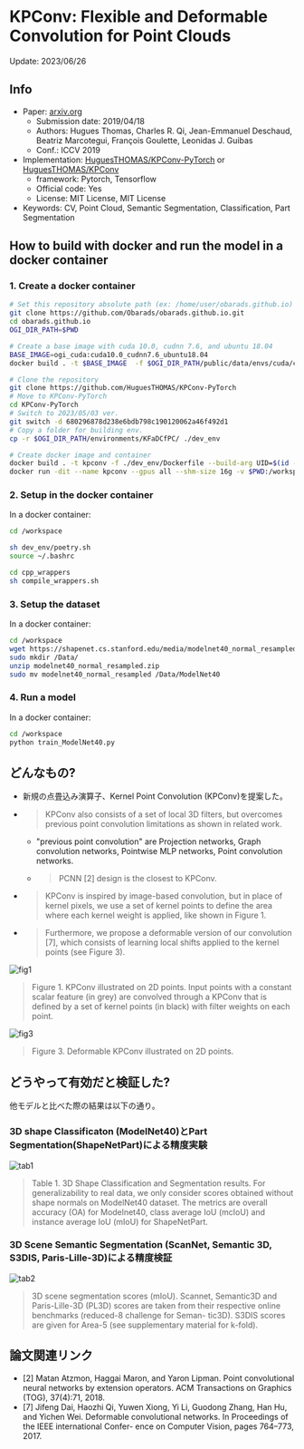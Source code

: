 # KPConv: Flexible and Deformable Convolution for Point Clouds

Update: 2023/06/26

## Info
- Paper: [arxiv.org](https://arxiv.org/abs/1904.08889)
  - Submission date: 2019/04/18
  - Authors: Hugues Thomas, Charles R. Qi, Jean-Emmanuel Deschaud, Beatriz Marcotegui, François Goulette, Leonidas J. Guibas
  - Conf.: ICCV 2019
- Implementation: [HuguesTHOMAS/KPConv-PyTorch](https://github.com/HuguesTHOMAS/KPConv-PyTorch) or [HuguesTHOMAS/KPConv](https://github.com/HuguesTHOMAS/KPConv)
  - framework: Pytorch, Tensorflow
  - Official code: Yes
  - License: MIT License, MIT License
- Keywords: CV, Point Cloud, Semantic Segmentation, Classification, Part Segmentation

## How to build with docker and run the model in a docker container
### 1. Create a docker container
```bash
# Set this repository absolute path (ex: /home/user/obarads.github.io)
git clone https://github.com/Obarads/obarads.github.io.git
cd obarads.github.io
OGI_DIR_PATH=$PWD

# Create a base image with cuda 10.0, cudnn 7.6, and ubuntu 18.04
BASE_IMAGE=ogi_cuda:cuda10.0_cudnn7.6_ubuntu18.04
docker build . -t $BASE_IMAGE  -f $OGI_DIR_PATH/public/data/envs/cuda/cuda10.0_cudnn7.6_ubuntu18.04/Dockerfile 

# Clone the repository
git clone https://github.com/HuguesTHOMAS/KPConv-PyTorch
# Move to KPConv-PyTorch
cd KPConv-PyTorch
# Switch to 2023/05/03 ver.
git switch -d 680296878d238e6bdb798c190120062a46f492d1
# Copy a folder for building env.
cp -r $OGI_DIR_PATH/environments/KFaDCfPC/ ./dev_env

# Create docker image and container
docker build . -t kpconv -f ./dev_env/Dockerfile --build-arg UID=$(id -u) --build-arg GID=$(id -g) --build-arg BASE_IMAGE=$BASE_IMAGE
docker run -dit --name kpconv --gpus all --shm-size 16g -v $PWD:/workspace kpconv
```

### 2. Setup in the docker container
In a docker container:
```bash
cd /workspace

sh dev_env/poetry.sh
source ~/.bashrc

cd cpp_wrappers
sh compile_wrappers.sh
```

### 3. Setup the dataset
In a docker container:
```bash
cd /workspace
wget https://shapenet.cs.stanford.edu/media/modelnet40_normal_resampled.zip --no-check-certificate
sudo mkdir /Data/
unzip modelnet40_normal_resampled.zip
sudo mv modelnet40_normal_resampled /Data/ModelNet40
```

### 4. Run a model
In a docker container:
```bash
cd /workspace
python train_ModelNet40.py
```

## どんなもの?
- 新規の点畳込み演算子、Kernel Point Convolution (KPConv)を提案した。
- >  KPConv also consists of a set of local 3D filters, but overcomes previous point convolution limitations as shown in related work.
  - "previous point convolution" are Projection networks, Graph convolution networks, Pointwise MLP networks, Point convolution networks.
  - > PCNN [2] design is the closest to KPConv.
- > KPConv is inspired by image-based convolution, but in place of kernel pixels, we use a set of kernel points to define the area where each kernel weight is applied, like shown in Figure 1.
- > Furthermore, we propose a deformable version of our convolution [7], which consists of learning local shifts applied to the kernel points (see Figure 3).

![fig1](img/KFaDCfPC/fig1.png)
> Figure 1. KPConv illustrated on 2D points. Input points with a constant scalar feature (in grey) are convolved through a KPConv that is defined by a set of kernel points (in black) with filter weights on each point.

![fig3](img/KFaDCfPC/fig3.png)
> Figure 3. Deformable KPConv illustrated on 2D points.

## どうやって有効だと検証した?
他モデルと比べた際の結果は以下の通り。

### 3D shape Classificaton (ModelNet40)とPart Segmentation(ShapeNetPart)による精度実験
![tab1](img/KFaDCfPC/tab1.png)
> Table 1. 3D Shape Classification and Segmentation results. For generalizability to real data, we only consider scores obtained without shape normals on ModelNet40 dataset. The metrics are overall accuracy (OA) for Modelnet40, class average IoU (mcIoU) and instance average IoU (mIoU) for ShapeNetPart.

### 3D Scene Semantic Segmentation (ScanNet, Semantic 3D, S3DIS, Paris-Lille-3D)による精度検証
![tab2](img/KFaDCfPC/tab2.png)
> 3D scene segmentation scores (mIoU). Scannet, Semantic3D and Paris-Lille-3D (PL3D) scores are taken from their respective online benchmarks (reduced-8 challenge for Seman- tic3D). S3DIS scores are given for Area-5 (see supplementary material for k-fold).

## 論文関連リンク
- [2] Matan Atzmon, Haggai Maron, and Yaron Lipman. Point convolutional neural networks by extension operators. ACM Transactions on Graphics (TOG), 37(4):71, 2018.
- [7] Jifeng Dai, Haozhi Qi, Yuwen Xiong, Yi Li, Guodong Zhang, Han Hu, and Yichen Wei. Deformable convolutional networks. In Proceedings of the IEEE international Confer- ence on Computer Vision, pages 764–773, 2017.
